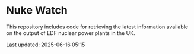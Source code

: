 # Nuke Watch

This repository includes code for retrieving the latest information available on the output of EDF nuclear power plants in the UK.

Last updated: 2025-06-16 05:15